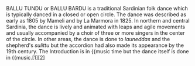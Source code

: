 BALLU TUNDU or BALLU BARDU is a traditional Sardinian folk dance which is typically danced in a closed or open circle. The dance was described as early as 1805 by Mameli and by La Marmora in 1825. In northern and central Sardinia, the dance is lively and animated with leaps and agile movements and usually accompanied by a choir of three or more singers in the center of the circle. In other areas, the dance is done to _launeddas_ and the shepherd's _sulittu_ but the accordion had also made its appearance by the 19th century. The Introduction is in {{music time but the dance itself is done in {{music.[1][2]
